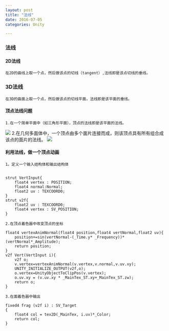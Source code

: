 ```yaml
---
layout: post
title: "法线"
date: 2016-07-05 
categories: Unity  

---     
```

### 法线
#### 2D法线
	在2D的曲线上取一个点，然后做该点的切线（tangent）,法线即是该点切线的垂线。
### 3D法线
	在3D的曲面上取一个点，然后做该点的切线平面，法线即是该平面的垂线。
#### 顶点法线问题
	1.在一个简单平面中（如三角形平面），顶点的法线即是该平面的法线。
![](Picture/Normal1.png)
	2.在几何多面体中，一个顶点由多个面片连接而成，则该顶点具有所有组合成该点的面片的法线。
![](Picture/Normal2.png)
#### 利用法线，做一个顶点动画
	1。定义一个输入结构体和输出结构体
``` Shader

strut VertInput{
    float4 vertex : POSITION;
    float4 normal:Normal;
    float2 uv : TEXCOORD0;
}
strut v2f{
    float2 uv : TEXCOORD0;
	float4 vertex : SV_POSITION;
}
```
	2.在顶点着色器中改变顶点的坐标
``` Shader
float4 vertexAnimNormal(float4 position,float4 vertNormal,float2 uv){
    position+=sin(vertNormal-(_Time.y* _Frequency))*(vertNormal*_Amplitude);
	return position;
}
v2f Vert(VertInput i){
    v2f o;
    v.vertex=vertexAnimNormal(v.vertex,v.normal,v.uv.xy);
    UNITY_INITIALIZE_OUTPUT(v2f,o);
    o.vertex=UnityObjectToClipPos(v.vertex);
    o.uv.xy = (v.uv.xy * _MainTex_ST.xy+_MainTex_ST.zw);
    return o;
}
```
	3.在面着色器中输出
``` Shader
fixed4 frag (v2f i) : SV_Target
{
	float4 col = tex2D(_MainTex, i.uv)*_Color;
	return col;
}
```
